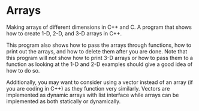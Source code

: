 # Arrays
Making arrays of different dimensions in C++ and C. A program that shows how to create 1-D, 2-D, and 3-D arrays in C++.

This program also shows how to pass the arrays through functions, how to print out the arrays, and how to delete them after you are done.
Note that this program will not show how to print 3-D arrays or how to pass them to a function as looking at the 1-D and 2-D examples should give a good idea of how to do so.

Additionally, you may want to consider using a vector instead of an array (if you are coding in C++) as they function very similarly. Vectors are implemented as dynamic arrays with list interface while arrays can be implemented as both statically or dynamically.
